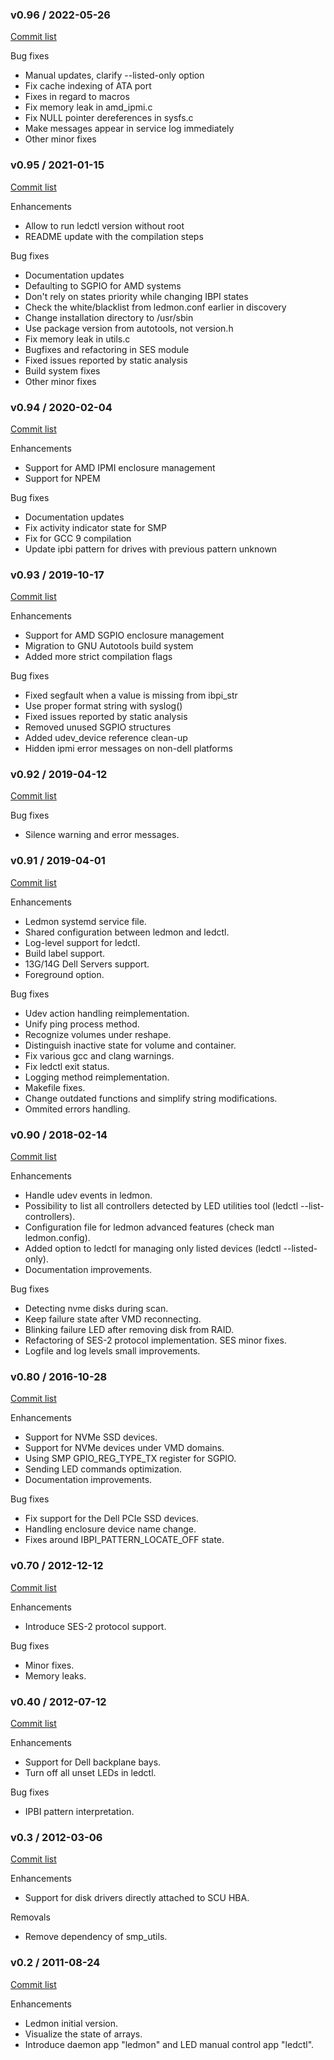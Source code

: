### v0.96 / 2022-05-26

[Commit list](https://github.com/intel/ledmon/compare/v0.95...v0.96)

Bug fixes

* Manual updates, clarify --listed-only option
* Fix cache indexing of ATA port
* Fixes in regard to macros
* Fix memory leak in amd_ipmi.c
* Fix NULL pointer dereferences in sysfs.c
* Make messages appear in service log immediately
* Other minor fixes

### v0.95 / 2021-01-15

[Commit list](https://github.com/intel/ledmon/compare/v0.94...v0.95)

Enhancements

* Allow to run ledctl version without root
* README update with the compilation steps

Bug fixes

* Documentation updates
* Defaulting to SGPIO for AMD systems
* Don't rely on states priority while changing IBPI states
* Check the white/blacklist from ledmon.conf earlier in discovery
* Change installation directory to /usr/sbin
* Use package version from autotools, not version.h
* Fix memory leak in utils.c
* Bugfixes and refactoring in SES module
* Fixed issues reported by static analysis
* Build system fixes
* Other minor fixes

### v0.94 / 2020-02-04

[Commit list](https://github.com/intel/ledmon/compare/v0.93...v0.94)

Enhancements

* Support for AMD IPMI enclosure management
* Support for NPEM

Bug fixes

* Documentation updates
* Fix activity indicator state for SMP
* Fix for GCC 9 compilation
* Update ipbi pattern for drives with previous pattern unknown

### v0.93 / 2019-10-17

[Commit list](https://github.com/intel/ledmon/compare/v0.92...v0.93)

Enhancements

* Support for AMD SGPIO enclosure management
* Migration to GNU Autotools build system
* Added more strict compilation flags

Bug fixes

* Fixed segfault when a value is missing from ibpi_str
* Use proper format string with syslog()
* Fixed issues reported by static analysis
* Removed unused SGPIO structures
* Added udev_device reference clean-up
* Hidden ipmi error messages on non-dell platforms

### v0.92 / 2019-04-12

[Commit list](https://github.com/intel/ledmon/compare/v0.91-fixed...v0.92)

Bug fixes
* Silence warning and error messages.


### v0.91 / 2019-04-01

[Commit list](https://github.com/intel/ledmon/compare/v0.90...v0.91)

Enhancements

* Ledmon systemd service file.
* Shared configuration between ledmon and ledctl.
* Log-level support for ledctl.
* Build label support.
* 13G/14G Dell Servers support.
* Foreground option.

Bug fixes

* Udev action handling reimplementation.
* Unify ping process method.
* Recognize volumes under reshape.
* Distinguish inactive state for volume and container.
* Fix various gcc and clang warnings.
* Fix ledctl exit status.
* Logging method reimplementation.
* Makefile fixes.
* Change outdated functions and simplify string modifications.
* Ommited errors handling.


### v0.90 / 2018-02-14

[Commit list](https://github.com/intel/ledmon/compare/v0.80...v0.90)

Enhancements

* Handle udev events in ledmon.
* Possibility to list all controllers detected by LED utilities tool (ledctl --list-controllers).
* Configuration file for ledmon advanced features (check man ledmon.config).
* Added option to ledctl for managing only listed devices (ledctl --listed-only).
* Documentation improvements.

Bug fixes

* Detecting nvme disks during scan.
* Keep failure state after VMD reconnecting.
* Blinking failure LED after removing disk from RAID.
* Refactoring of SES-2 protocol implementation. SES minor fixes.
* Logfile and log levels small improvements.


### v0.80 / 2016-10-28

[Commit list](https://github.com/intel/ledmon/compare/v0.70...v0.80)

Enhancements

* Support for NVMe SSD devices.
* Support for NVMe devices under VMD domains.
* Using SMP GPIO_REG_TYPE_TX register for SGPIO.
* Sending LED commands optimization.
* Documentation improvements.

Bug fixes

* Fix support for the Dell PCIe SSD devices.
* Handling enclosure device name change.
* Fixes around IBPI_PATTERN_LOCATE_OFF state.


### v0.70 / 2012-12-12

[Commit list](https://github.com/intel/ledmon/compare/v0.40...v0.70)

Enhancements

* Introduce SES-2 protocol support.

Bug fixes

* Minor fixes.
* Memory leaks.


### v0.40 / 2012-07-12

[Commit list](https://github.com/intel/ledmon/compare/v0.3...v0.40)

Enhancements

* Support for Dell backplane bays.
* Turn off all unset LEDs in ledctl.

Bug fixes

* IPBI pattern interpretation.


### v0.3 / 2012-03-06

[Commit list](https://github.com/intel/ledmon/compare/v0.2...v0.3)

Enhancements

* Support for disk drivers directly attached to SCU HBA.

Removals

* Remove dependency of smp_utils.


### v0.2 / 2011-08-24

[Commit list](https://github.com/intel/ledmon/compare/af8f20626e4e36cdf4bb9955fc65f22fec155580...v0.2)

Enhancements

* Ledmon initial version.
* Visualize the state of arrays.
* Introduce daemon app "ledmon" and LED manual control app "ledctl".

